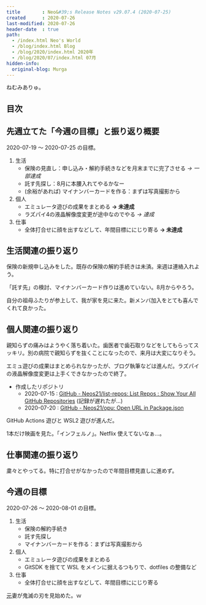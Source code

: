 ```yaml
---
title        : Neo&#39;s Release Notes v29.07.4 (2020-07-25)
created      : 2020-07-26
last-modified: 2020-07-26
header-date  : true
path:
  - /index.html Neo's World
  - /blog/index.html Blog
  - /blog/2020/index.html 2020年
  - /blog/2020/07/index.html 07月
hidden-info:
  original-blog: Murga
---
```


ねむみありゅ。

## 目次

## 先週立てた「今週の目標」と振り返り概要

2020-07-19 ～ 2020-07-25 の目標。

1. 生活
    - 保険の見直し：申し込み・解約手続きなどを月末までに完了させる *→ 一部達成*
    - 託す先探し：8月に本腰入れてやるかなー
    - (余裕があれば) マイナンバーカードを作る：まずは写真撮影から
2. 個人
    - エミュレータ遊びの成果をまとめる **→ 未達成**
    - ラズパイ4の液晶解像度変更が途中なのでやる *→ 達成*
3. 仕事
    - 全体打合せに顔を出すなどして、年間目標ににじり寄る **→ 未達成**

## 生活関連の振り返り

保険の新規申し込みをした。既存の保険の解約手続きは未済。来週は連絡入れよう。

「託す先」の検討、マイナンバーカード作りは進めていない。8月からやろう。

自分の祖母ふたりが参上して、我が家を見に来た。新メンバ加入をとても喜んでくれて良かった。

## 個人関連の振り返り

親知らずの痛みはようやく落ち着いた。歯医者で歯石取りなどをしてもらってスッキリ。別の病院で親知らずを抜くことになったので、来月は大変になりそう。

エミュ遊びの成果はまとめられなかったが、ブログ執筆などは進んだ。ラズパイの液晶解像度変更は上手くできなかったので終了。

- 作成したリポジトリ
  - 2020-07-15 : [GitHub - Neos21/list-repos: List Repos : Show Your All GitHub Repositories](https://github.com/Neos21/list-repos) (記録が遅れたが…)
  - 2020-07-20 : [GitHub - Neos21/opu: Open URL in Package.json](https://github.com/Neos21/opu)

GitHub Actions 遊びと WSL2 遊びが進んだ。

1本だけ映画を見た。「インフェルノ」。Netflix 使えてないなぁ…。

## 仕事関連の振り返り

粛々とやってる。特に打合せがなかったので年間目標見直しに進めず。

## 今週の目標

2020-07-26 ～ 2020-08-01 の目標。

1. 生活
    - 保険の解約手続き
    - 託す先探し
    - マイナンバーカードを作る：まずは写真撮影から
2. 個人
    - エミュレータ遊びの成果をまとめる
    - GitSDK を捨てて WSL をメインに据えるつもりで、dotfiles の整備など
3. 仕事
    - 全体打合せに顔を出すなどして、年間目標ににじり寄る

<ins datetime="2021-03-26T00:00Z">元</ins>妻が鬼滅の刃を見始めた。ｗ
